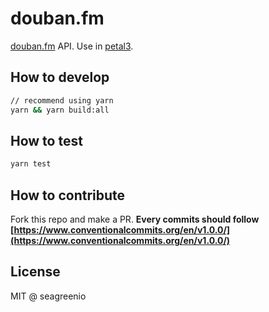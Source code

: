 # douban.fm

[douban.fm](https://douban.fm) API. Use in [petal3](https://github.com/seagreenio/petal3).

## How to develop

```sh
// recommend using yarn
yarn && yarn build:all
```

## How to test

```sh
yarn test
```

## How to contribute

Fork this repo and make a PR. **Every commits should follow [https://www.conventionalcommits.org/en/v1.0.0/](https://www.conventionalcommits.org/en/v1.0.0/)**

## License

MIT @ seagreenio
